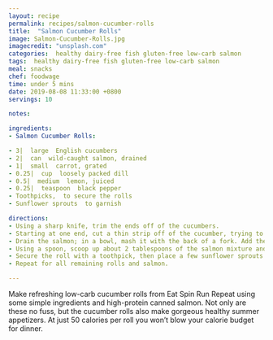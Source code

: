 ```yaml
---
layout: recipe
permalink: recipes/salmon-cucumber-rolls
title:  "Salmon Cucumber Rolls"
image: Salmon-Cucumber-Rolls.jpg
imagecredit: "unsplash.com"
categories:  healthy dairy-free fish gluten-free low-carb salmon
tags:  healthy dairy-free fish gluten-free low-carb salmon
meal: snacks
chef: foodwage
time: under 5 mins
date: 2019-08-08 11:33:00 +0800
servings: 10

notes:

ingredients:
- Salmon Cucumber Rolls:

- 3|  large  English cucumbers
- 2|  can  wild-caught salmon, drained
- 1|  small  carrot, grated
- 0.25|  cup  loosely packed dill
- 0.5|  medium  lemon, juiced
- 0.25|  teaspoon  black pepper
- Toothpicks,  to secure the rolls
- Sunflower sprouts  to garnish

directions:
- Using a sharp knife, trim the ends off of the cucumbers.
- Starting at one end, cut a thin strip off of the cucumber, trying to keep the thickness even. It might take a few slices until you start to get them right, but it’s not difficult. Alternatively, you can use a mandoline slicer. You’ll need about 10–12 strips.
- Drain the salmon; in a bowl, mash it with the back of a fork. Add the grated carrot, dill, lemon juice and black pepper. Stir until incorporated.
- Using a spoon, scoop up about 2 tablespoons of the salmon mixture and pack it into a ball. Place it at one end of a cucumber strip, then roll the cucumber up as shown in the recipe photo.
- Secure the roll with a toothpick, then place a few sunflower sprouts on the top.
- Repeat for all remaining rolls and salmon.

---
```


Make refreshing low-carb cucumber rolls from Eat Spin Run Repeat using some simple ingredients and high-protein canned salmon. Not only are these no fuss, but the cucumber rolls also make gorgeous healthy summer appetizers. At just 50 calories per roll you won’t blow your calorie budget for dinner.